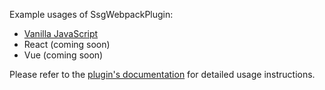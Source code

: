 Example usages of SsgWebpackPlugin:

- [Vanilla JavaScript](./vanilla)
- React (coming soon)
- Vue (coming soon)

Please refer to the [plugin's documentation](../plugin) for detailed usage instructions.
